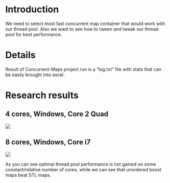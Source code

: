 # Introduction #

We need to select most fast concurrent map container that would work with our thread pool. Also we want to see how to tween and tweak our thread pool for best performance.


# Details #

Result of Concurrent-Maps project run is a “log.txt” file with stats that can be easily brought into excel.

# Research results #

## 4 cores, Windows, Core 2 Quad ##
[![](http://cloudobserver.googlecode.com/svn/wiki/Assets/tp_performance_4_2.jpg)](http://code.google.com/p/cloudobserver/wiki/ConcurrentMapsResearch)

## 8 cores, Windows, Core i7 ##
[![](http://cloudobserver.googlecode.com/svn/wiki/Assets/tp_performance_8_2.jpg)](http://code.google.com/p/cloudobserver/wiki/ConcurrentMapsResearch)

As you can see optimal thread pool performance is not gained on some constant/relative number of cores, while we can see that unordered boost maps beat STL maps.